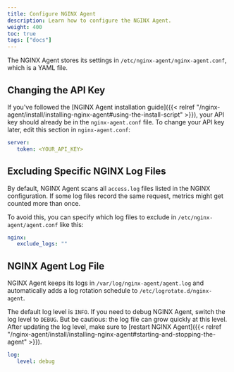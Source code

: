 ```yaml
---
title: Configure NGINX Agent
description: Learn how to configure the NGINX Agent.
weight: 400
toc: true
tags: ["docs"]
---
```


The NGINX Agent stores its settings in `/etc/nginx-agent/nginx-agent.conf`, which is a YAML file.

## Changing the API Key

If you've followed the [NGINX Agent installation guide]({{< relref "/nginx-agent/install/installing-nginx-agent#using-the-install-script" >}}), your API key should already be in the `nginx-agent.conf` file. To change your API key later, edit this section in `nginx-agent.conf`:

```yaml
server:
   token: <YOUR_API_KEY>
```

## Excluding Specific NGINX Log Files

By default, NGINX Agent scans all `access.log` files listed in the NGINX configuration. If some log files record the same request, metrics might get counted more than once.

To avoid this, you can specify which log files to exclude in `/etc/nginx-agent/agent.conf` like this:

```yaml
nginx:
   exclude_logs: ""
```

## NGINX Agent Log File

NGINX Agent keeps its logs in `/var/log/nginx-agent/agent.log` and automatically adds a log rotation schedule to `/etc/logrotate.d/nginx-agent`.

The default log level is `INFO`. If you need to debug NGINX Agent, switch the log level to `DEBUG`. But be cautious: the log file can grow quickly at this level. After updating the log level, make sure to [restart NGINX Agent]({{< relref "/nginx-agent/install/installing-nginx-agent#starting-and-stopping-the-agent" >}}).

```yaml
log:
   level: debug
```

